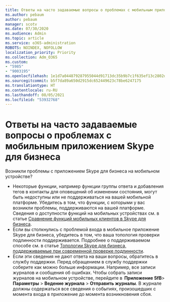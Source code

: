 ```yaml
---
title: Ответы на часто задаваемые вопросы о проблемах с мобильным приложением Skype для бизнеса
ms.author: pebaum
author: pebaum
manager: scotv
ms.date: 07/30/2020
ms.audience: Admin
ms.topic: article
ms.service: o365-administration
ROBOTS: NOINDEX, NOFOLLOW
localization_priority: Priority
ms.collection: Adm_O365
ms.custom:
- "5985"
- "9003195"
ms.openlocfilehash: 1e1d7a044879287955044d91713dc35b9b7c1f635ef13c2802dbb09a36058442
ms.sourcegitcommit: b5f7da89a650d2915dc652449623c78be6247175
ms.translationtype: HT
ms.contentlocale: ru-RU
ms.lasthandoff: 08/05/2021
ms.locfileid: "53932768"
---
```

# <a name="answers-to-common-issues-with-skype-for-business-for-mobile"></a>Ответы на часто задаваемые вопросы о проблемах с мобильным приложением Skype для бизнеса

Возникли проблемы с приложением Skype для бизнеса на мобильном устройстве?

- Некоторые функции, например функции группы ответа и добавления тегов в контакты для оповещений об изменении состояния, могут быть недоступны или не поддерживаться на вашей мобильной платформе. Убедитесь в том, что функции, с которыми у вас возникли проблемы, поддерживаются на вашей платформе. Сведения о доступности функций на мобильных устройствах см. в статье [Сравнение функций мобильных клиентов в Skype для бизнеса](https://technet.microsoft.com/library/Dn951412.aspx).
- Если вы столкнулись с проблемой входа в мобильное приложение Skype для бизнеса, убедитесь в том, что ваша топология проверки подлинности поддерживается. Подробнее о поддерживаемом способе см. в статье [Топологии Skype для бизнеса, поддерживаемые при современной проверке подлинности](https://docs.microsoft.com/skypeforbusiness/plan-your-deployment/modern-authentication/topologies-supported).  
- Если эти сведения не дают ответа на ваши вопросы, обратитесь в службу поддержки. Перед обращением в службу поддержки соберите как можно больше информации. Например, все записи журналов и сообщения об ошибках. Чтобы собрать записи журналов на мобильном устройстве, перейдите в  **Приложение SfB**>  **Параметры** >  **Ведение журнала** >  **Отправить журналы**. В журнале должны содержаться все сведения о событиях, произошедших с момента входа в приложение до момента возникновения сбоя.
